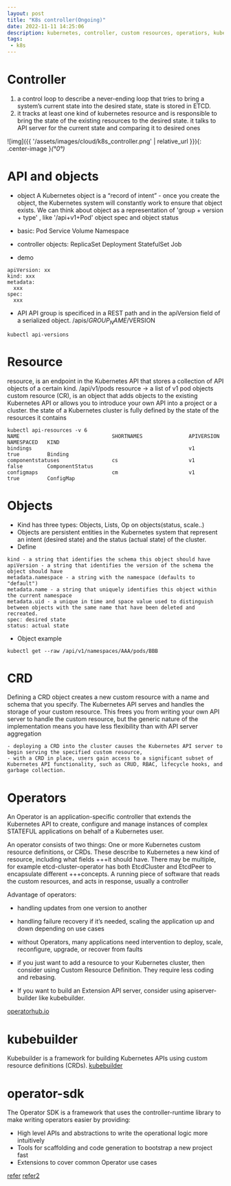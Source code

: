 ```yaml
---
layout: post
title: "K8s controller(Ongoing)"
date: 2022-11-11 14:25:06
description: kubernetes, controller, custom resources, operatiors, kubebuilder
tags:
 - k8s
---
```

# Controller
1. a control loop to describe a never-ending loop that tries to bring a system’s current state into the desired state, state is stored in ETCD.
2. it tracks at least one kind of kubernetes resource and is responsible to bring the state of the existing resources to the desired state. it talks to API server for the current state and comparing it to desired ones

![img]({{ '/assets/images/cloud/k8s_controller.png' | relative_url }}){: .center-image }*(°0°)*

# API and objects
- object
A Kubernetes object is a “record of intent” - once you create the object, the Kubernetes system will constantly work to ensure that object exists.
We can think about object as a representation of 'group + version + type' , like '/api+v1+Pod'
object spec and object status
- basic:
Pod
Service
Volume
Namespace
- controller objects:
ReplicaSet
Deployment
StatefulSet
Job

- demo
```
apiVersion: xx
kind: xxx
metadata:
  xxx
spec:
  xxx
```

- API
API group is specificed in a REST path and in the apiVersion field of a serialized object. /apis/$GROUP_NAME/$VERSION
```
kubectl api-versions
```

# Resource
resource, is an endpoint in the Kubernetes API that stores a collection of API objects of a certain kind. 
/api/v1/pods resource -> a list of v1 pod objects
custom resource (CR), is an object that adds objects to the existing Kubernetes API or allows you to introduce your own API into a project or a cluster.
the state of a Kubernetes cluster is fully defined by the state of the resources it contains

```
kubectl api-resources -v 6
NAME                              SHORTNAMES               APIVERSION                             NAMESPACED   KIND
bindings                                                   v1                                     true         Binding
componentstatuses                 cs                       v1                                     false        ComponentStatus
configmaps                        cm                       v1                                     true         ConfigMap
```

# Objects
- Kind has three types: Objects, Lists, Op on objects(status, scale..)
- Objects are persistent entities in the Kubernetes system that represent an intent (desired state) and the status (actual state) of the cluster.
- Define
```
kind - a string that identifies the schema this object should have
apiVersion - a string that identifies the version of the schema the object should have
metadata.namespace - a string with the namespace (defaults to "default")
metadata.name - a string that uniquely identifies this object within the current namespace
metadata.uid - a unique in time and space value used to distinguish between objects with the same name that have been deleted and recreated.
spec: desired state
status: actual state
```
- Object example
```
kubectl get --raw /api/v1/namespaces/AAA/pods/BBB
```

# CRD
Defining a CRD object creates a new custom resource with a name and schema that you specify. The Kubernetes API serves and handles the storage of your custom resource. This frees you from writing your own API server to handle the custom resource, but the generic nature of the implementation means you have less flexibility than with API server aggregation
```
- deploying a CRD into the cluster causes the Kubernetes API server to begin serving the specified custom resource,
- with a CRD in place, users gain access to a significant subset of Kubernetes API functionality, such as CRUD, RBAC, lifecycle hooks, and garbage collection.
```

# Operators
An Operator is an application-specific controller that extends the Kubernetes API to create, configure and manage instances of complex STATEFUL applications on behalf of a Kubernetes user. 

An operator consists of two things:
One or more Kubernetes custom resource definitions, or CRDs. These describe to Kubernetes a new kind of resource, including what fields +++it should have. There may be multiple, for example etcd-cluster-operator has both EtcdCluster and EtcdPeer to encapsulate different  +++concepts.
A running piece of software that reads the custom resources, and acts in response, usually a controller

Advantage of operators:
- handling updates from one version to another
- handling failure recovery if it’s needed, scaling the application up and down depending on use cases
- without Operators, many applications need intervention to deploy, scale, reconfigure, upgrade, or recover from faults

- if you just want to add a resource to your Kubernetes cluster, then consider using Custom Resource Definition. They require less coding and rebasing.
- If you want to build an Extension API server, consider using apiserver-builder like kubebuilder.

[operatorhub.io](https://operatorhub.io)

# kubebuilder
Kubebuilder is a framework for building Kubernetes APIs using custom resource definitions (CRDs).
[kubebuilder](https://book.kubebuilder.io/architecture.html)

# operator-sdk
The Operator SDK is a framework that uses the controller-runtime library to make writing operators easier by providing:

- High level APIs and abstractions to write the operational logic more intuitively
- Tools for scaffolding and code generation to bootstrap a new project fast
- Extensions to cover common Operator use cases


[refer](https://medium.com/@marom.itamar/kubernetes-controllers-custom-resources-and-operators-explained-8e92f46829f6)
[refer2](https://michalswi.medium.com/introduction-to-kubernetes-api-the-way-to-understand-the-concept-of-kubernetes-operators-ed667385caf4)

